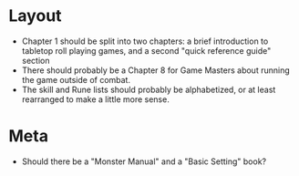 # Layout

+ Chapter 1 should be split into two chapters: a brief introduction to tabletop roll playing games, and a second "quick reference guide" section
+ There should probably be a Chapter 8 for Game Masters about running the game outside of combat.
+ The skill and Rune lists should probably be alphabetized, or at least rearranged to make a little more sense.

# Meta

+ Should there be a "Monster Manual" and a "Basic Setting" book?